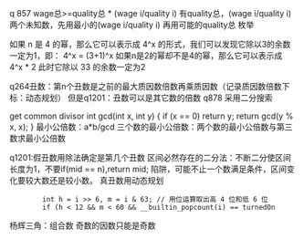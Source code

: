 q 857   wage总>=quality总 * (wage i/quality i)
有quality总，(wage i/quality i)两个未知数，先用最小的(wage i/quality i)
再用可能的quality总 枚举

如果 n 是 4 的幂，那么它可以表示成 4^x 
的形式，我们可以发现它除以3的余数一定为1，即：
4^x = (3+1)^x 
如果n是2的幂却不是4的幂，那么它可以表示成 4^x * 2 
此时它除以 33 的余数一定为2

q264丑数：第n个丑数是之前的最大质因数倍数再乘质因数（记录质因数倍数下标：动态规划）
但是q1201：丑数可以是其它数的倍数
q878
采用二分搜索

get common divisor
int gcd(int x, int y) {
    if (x == 0)
        return y;
    return gcd(y % x, x);
}
最小公倍数：a*b/gcd
三个数的最小公倍数：两个数的最小公倍数与第三数求最小公倍数

q1201:假丑数用除法确定是第几个丑数
区间必然存在的二分法：不断二分使区间长度为1，不要if(mid == n),return mid;
陷阱，可能不止一个数满足条件，区间变化要较大数还是较小数。
真丑数用动态规划

            int h = i >> 6, m = i & 63; // 用位运算取出高 4 位和低 6 位
            if (h < 12 && m < 60 && __builtin_popcount(i) == turnedOn

杨辉三角：组合数
奇数的因数只能是奇数
